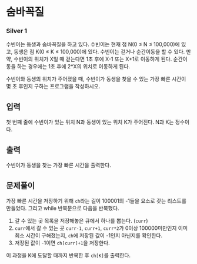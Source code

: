 # 숨바꼭질

### Silver 1

수빈이는 동생과 숨바꼭질을 하고 있다. 수빈이는 현재 점 N(0 ≤ N ≤ 100,000)에 있고, 동생은 점 K(0 ≤ K ≤ 100,000)에 있다. 수빈이는 걷거나 순간이동을 할 수 있다. 만약, 수빈이의 위치가 X일 때 걷는다면 1초 후에 X-1 또는 X+1로 이동하게 된다. 순간이동을 하는 경우에는 1초 후에 2*X의 위치로 이동하게 된다.

수빈이와 동생의 위치가 주어졌을 때, 수빈이가 동생을 찾을 수 있는 가장 빠른 시간이 몇 초 후인지 구하는 프로그램을 작성하시오.

## 입력
첫 번째 줄에 수빈이가 있는 위치 N과 동생이 있는 위치 K가 주어진다. N과 K는 정수이다.

## 출력
수빈이가 동생을 찾는 가장 빠른 시간을 출력한다.

## 문제풀이
가장 빠른 시간을 저장하기 위해 `ch`라는 길이 100001의 -1들을 요소로 갖는 리스트를 만들었다. 그리고 while 반복문으로 다음을 반복했다.

1. 갈 수 있는 곳 목록을 저장해놓은 큐에서 하나를 뽑는다. (`curr`)
2. `curr`에서 갈 수 있는 곳 `curr-1`, `curr+1`, `curr*2`가 0이상 100000미만인지 이미 최소 시간이 구해졌는지, `ch`에 저장된 값이 -1인지 아닌지를 확인한다.
3. 저장된 값이 -1이면 `ch[curr]+1`을 저장한다.
   
이 과정을 K에 도달할 때까지 반복한 후 `ch[K]`를 출력한다.